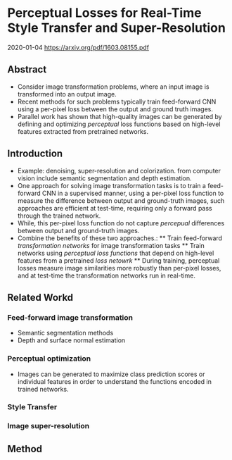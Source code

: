 # Perceptual Losses for Real-Time Style Transfer and Super-Resolution

2020-01-04
https://arxiv.org/pdf/1603.08155.pdf

## Abstract
  * Consider image transformation problems, where an input image is transformed into an output image.
  * Recent methods for such problems typically train feed-forward CNN using a per-pixel loss between the output and ground truth images.
  * Parallel work has shown that high-quality images can be generated by defining and optimizing *perceptual* loss functions based on high-level features extracted from pretrained networks.
  
## Introduction
  * Example: denoising, super-resolution and colorization. from computer vision include semantic segmentation and depth estimation.
  * One approach for solving image transformation tasks is to train a feed-forward CNN in a supervised manner, using a per-pixel loss function to measure the difference between output and ground-truth images, such approaches are efficient at test-time, requiring only a forward pass through the trained network.
  * While, this per-pixel loss function do not capture *percepual* differences between output and ground-truth images.
  * Combine the benefits of these two approaches.:
   ** Train feed-forward *transformation networks* for image transformation tasks
   ** Train networks using *perceptual loss functions* that depend on high-level features from a pretrained *loss netowrk*
   ** During training, perceptual losses measure image similarities more robustly than per-pixel losses, and at test-time the transformation networks run in real-time.

## Related Workd
### Feed-forward image transformation
 * Semantic segmentation methods
 * Depth and surface normal estimation
### Perceptual optimization
 * Images can be generated to maximize class prediction scores or individual features in order to understand the functions encoded in trained networks.
### Style Transfer
### Image super-resolution

## Method
